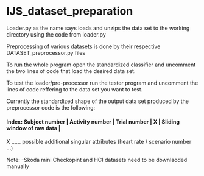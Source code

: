 # IJS_dataset_preparation

Loader.py as the name says loads and unzips the data set to the working directory using the code from loader.py

Preprocessing of various datasets is done by their respective DATASET_preprocessor.py files

To run the whole program open the standardized classifier and uncomment the two lines of code that load the desired data set.

To test the loader/pre-processor run the tester program and uncomment the lines of code reffering to the data set you want to test.


Currently the standardized shape of the output data set produced by the preprocessor code is the following:


#### Index: Subject number      |  Activity number   |  Trial number  |    X    |   Sliding window of raw data   |

X ...... possible additional singular attributes (heart rate / scenario number ...)


Note:
-Skoda mini Checkopint and HCI datasets need to be downlaoded manually
